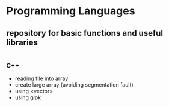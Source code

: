 # Programming Languages
## repository for basic functions and useful libraries
#
### C++ 
- reading file into array
- create large array (avoiding segmentation fault)
- using \<vector\>
- using glpk
